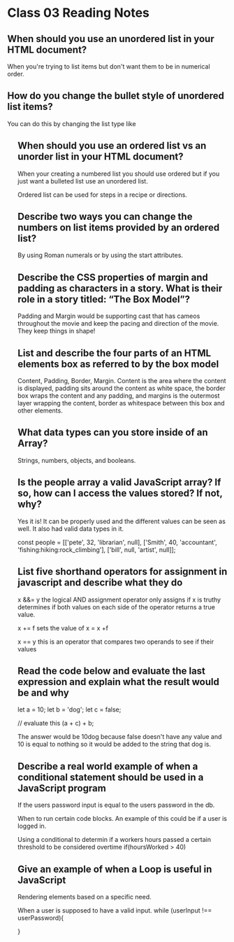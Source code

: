 # Class 03 Reading Notes

## When should you use an unordered list in your HTML document?

When you're trying to list items but don't want them to be in numerical order.

## How do you change the bullet style of unordered list items?

You can do this by changing the list type like <ol type='i'>

## When should you use an ordered list vs an unorder list in your HTML document?

When your creating a numbered list you should use ordered but if you just want a bulleted list use an unordered list.

Ordered list can be used for steps in a recipe or directions.

## Describe two ways you can change the numbers on list items provided by an ordered list?

By using Roman numerals or by using the start attributes.

## Describe the CSS properties of margin and padding as characters in a story. What is their role in a story titled: “The Box Model”?

Padding and Margin would be supporting cast that has cameos throughout the movie and keep the pacing and direction of the movie. They keep things in shape!

## List and describe the four parts of an HTML elements box as referred to by the box model

Content, Padding, Border, Margin.
Content is the area where the content is displayed, padding sits around the content as white space, the border box wraps the content and any padding, and margins is the outermost layer wrapping the content, border as whitespace between this box and other elements.

## What data types can you store inside of an Array?

Strings, numbers, objects, and booleans.

## Is the people array a valid JavaScript array? If so, how can I access the values stored? If not, why?

Yes it is! It can be properly used and the different values can be seen as well. It also had valid data types in it.

 const people = [['pete', 32, 'librarian', null], ['Smith', 40, 'accountant', 'fishing:hiking:rock_climbing'], ['bill', null, 'artist', null]];

## List five shorthand operators for assignment in javascript and describe what they do

x &&= y the logical AND assignment operator only assigns if x is truthy determines if both values on each side of the operator returns a true value.

x += f sets the value of x = x +f

x == y this is an operator that compares two operands to see if their values

## Read the code below and evaluate the last expression and explain what the result would be and why

 let a = 10;
 let b = 'dog';
 let c = false;

 // evaluate this
 (a + c) + b;

The answer would be 10dog because false doesn't have any value and 10 is equal to nothing so it would be added to the string that dog is.

## Describe a real world example of when a conditional statement should be used in a JavaScript program

If the users password input is equal to the users password in the db.

When to run certain code blocks. An example of this could be if a user is logged in.

Using a conditional to determin if a workers hours passed a certain threshold to be considered overtime if(hoursWorked > 40)

## Give an example of when a Loop is useful in JavaScript

Rendering elements based on a specific need.

When a user is supposed to have a valid input. while (userInput !== userPassword){
  
}
